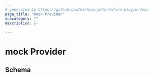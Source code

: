 ```yaml
---
# generated by https://github.com/hashicorp/terraform-plugin-docs
page_title: "mock Provider"
subcategory: ""
description: |-
  
---
```


# mock Provider





<!-- schema generated by tfplugindocs -->
## Schema
